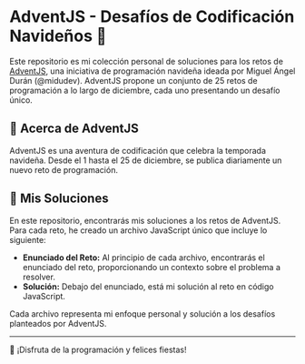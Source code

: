 # AdventJS - Desafíos de Codificación Navideños 🎄

Este repositorio es mi colección personal de soluciones para los retos de [AdventJS](https://adventjs.dev/es), una iniciativa de programación navideña ideada por Miguel Ángel Durán (@midudev). AdventJS propone un conjunto de 25 retos de programación a lo largo de diciembre, cada uno presentando un desafío único.

## 🌟 Acerca de AdventJS

AdventJS es una aventura de codificación que celebra la temporada navideña. Desde el 1 hasta el 25 de diciembre, se publica diariamente un nuevo reto de programación.

## 📁 Mis Soluciones

En este repositorio, encontrarás mis soluciones a los retos de AdventJS. Para cada reto, he creado un archivo JavaScript único que incluye lo siguiente:

- **Enunciado del Reto:** Al principio de cada archivo, encontrarás el enunciado del reto, proporcionando un contexto sobre el problema a resolver.
- **Solución:** Debajo del enunciado, está mi solución al reto en código JavaScript.

Cada archivo representa mi enfoque personal y solución a los desafíos planteados por AdventJS.

---

🎁 ¡Disfruta de la programación y felices fiestas!
